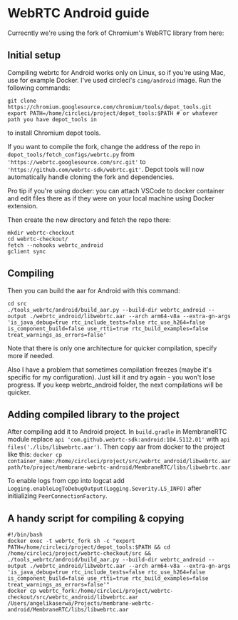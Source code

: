 # WebRTC Android guide

Currecntly we're using the fork of Chromium's WebRTC library from here: 

## Initial setup

Compiling webrtc for Android works only on Linux, so if you're using Mac, use for example Docker. I've used circleci's `cimg/android` image. Run the following commands:
```
git clone https://chromium.googlesource.com/chromium/tools/depot_tools.git
export PATH=/home/circleci/project/depot_tools:$PATH # or whatever path you have depot_tools in 
```
to install Chromium depot tools.

If you want to compile the fork, change the address of the repo in `depot_tools/fetch_configs/webrtc.py` from `'https://webrtc.googlesource.com/src.git'` to `'https://github.com/webrtc-sdk/webrtc.git'`. Depot tools will now automatically handle cloning the fork and dependencies.

Pro tip if you're using docker: you can attach VSCode to docker container and edit files there as if they were on your local machine using Docker extension.

Then create the new directory and fetch the repo there:
```
mkdir webrtc-checkout
cd webrtc-checkout/
fetch --nohooks webrtc_android
gclient sync
```

## Compiling
Then you can build the aar for Android with this command:
```
cd src
./tools_webrtc/android/build_aar.py --build-dir webrtc_android --output ./webrtc_android/libwebrtc.aar --arch arm64-v8a --extra-gn-args 'is_java_debug=true rtc_include_tests=false rtc_use_h264=false is_component_build=false use_rtti=true rtc_build_examples=false treat_warnings_as_errors=false'
```

Note that there is only one architecture for quicker compilation, specify more if needed.

Also I have a problem that sometimes compilation freezes (maybe it's specific for my configuration). Just kill it and try again - you won't lose progress. If you keep webrtc_android folder, the next compilations will be quicker.

## Adding compiled library to the project

After compiling add it to Android project. In `build.gradle` in MembraneRTC module replace `api 'com.github.webrtc-sdk:android:104.5112.01'` with `api files('./libs/libwebrtc.aar')`. Then copy aar from docker to the project like this:
`docker cp container_name:/home/circleci/project/src/webrtc_android/libwebrtc.aar path/to/project/membrane-webrtc-android/MembraneRTC/libs/libwebrtc.aar`

To enable logs from cpp into logcat add `Logging.enableLogToDebugOutput(Logging.Severity.LS_INFO)` after initializing `PeerConnectionFactory`.

## A handy script for compiling & copying
```
#!/bin/bash
docker exec -t webrtc_fork sh -c "export PATH=/home/circleci/project/depot_tools:$PATH && cd /home/circleci/project/webrtc-checkout/src && ./tools_webrtc/android/build_aar.py --build-dir webrtc_android --output ./webrtc_android/libwebrtc.aar --arch arm64-v8a --extra-gn-args 'is_java_debug=true rtc_include_tests=false rtc_use_h264=false is_component_build=false use_rtti=true rtc_build_examples=false treat_warnings_as_errors=false'"
docker cp webrtc_fork:/home/circleci/project/webrtc-checkout/src/webrtc_android/libwebrtc.aar /Users/angelikaserwa/Projects/membrane-webrtc-android/MembraneRTC/libs/libwebrtc.aar
```